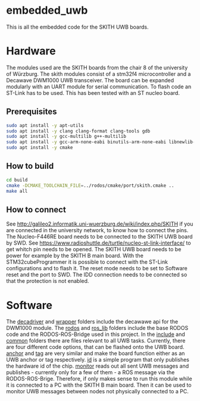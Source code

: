 # embedded_uwb

This is all the embedded code for the SKITH UWB boards.

# Hardware

The modules used are the SKITH boards from the chair 8 of the university of Würzburg. The skith modules consist of a stm32f4 microcontroller and a Decawave DWM1000 UWB transceiver. The board can be expanded modularly with an UART module for serial communication. To flash code an ST-Link has to be used. This has been tested with an ST nucleo board.

## Prerequisites

```bash
sudo apt install -y apt-utils
sudo apt install -y clang clang-format clang-tools gdb
sudo apt install -y gcc-multilib g++-multilib
sudo apt install -y gcc-arm-none-eabi binutils-arm-none-eabi libnewlib-arm-none-eabi
sudo apt install -y cmake
```

## How to build

```bash
cd build
cmake -DCMAKE_TOOLCHAIN_FILE=../rodos/cmake/port/skith.cmake ..
make all
```

## How to connect

See http://galileo2.informatik.uni-wuerzburg.de/wiki/index.php/SKITH if you are connected in the university network, to know how to connect the pins. The Nucleo-F446RE board needs to be connected to the SKITH UWB board by SWD. See https://www.radioshuttle.de/turtle/nucleo-st-link-interface/ to get whitch pin needs to be opened. The SKITH UWB board needs to be power for example by the SKITH B main board. With the STM32cubeProgrammer it is possible to connect with the ST-Link configurations and to flash it. The reset mode needs to be set to Software reset and the port to SWD. The IDD connection needs to be connected so that the protection is not enabled.

# Software

The [decadriver](decadriver/) and [wrapper](wrapper/) folders include the decawawe api for the DWM1000 module. The [rodos](rodos/) and [ros_lib](ros_lib/) folders include the base RODOS code and the RODOS-ROS-Bridge used in this project. In the [include](include/) and [common](src/common/) folders there are files relevant to all UWB tasks. Currently, there are four different code options, that can be flashed onto the UWB board. [anchor](src/anchor/) and [tag](src/tag/) are very similar and make the board function either as an UWB anchor or tag respectively. [id](src/id/) is a simple program that only publishes the hardware id of the chip. [monitor](src/monitor/) reads out all sent UWB messages and publishes - currently only for a few of them - a ROS message via the RODOS-ROS-Brige. Therefore, if only makes sense to run this module while it is connected to a PC with the SKITH B main board. Then it can be used to monitor UWB messages between nodes not physically connected to a PC.